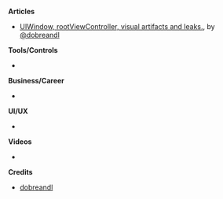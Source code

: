 **Articles**

* [UIWindow, rootViewController, visual artifacts and leaks.](https://medium.com/appssemble/uiwindow-rootviewcontroller-visual-artifacts-and-leaks-6b6676f92a49), by [@dobreandl](https://twitter.com/dobreandl)

**Tools/Controls**

* 

**Business/Career**

* 

**UI/UX**

* 

**Videos**

* 

**Credits**

* [dobreandl](https://github.com/dobreandl)
